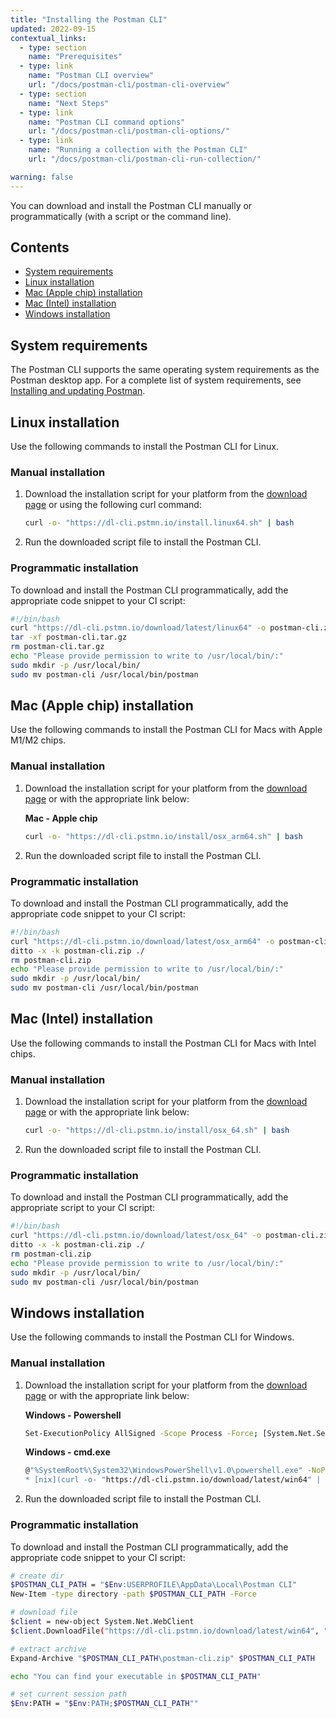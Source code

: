 ```yaml
---
title: "Installing the Postman CLI"
updated: 2022-09-15
contextual_links:
  - type: section
    name: "Prerequisites"
  - type: link
    name: "Postman CLI overview"
    url: "/docs/postman-cli/postman-cli-overview"
  - type: section
    name: "Next Steps"
  - type: link
    name: "Postman CLI command options"
    url: "/docs/postman-cli/postman-cli-options/"
  - type: link
    name: "Running a collection with the Postman CLI"
    url: "/docs/postman-cli/postman-cli-run-collection/"

warning: false
---
```


You can download and install the Postman CLI manually or programmatically (with a script or the command line).

## Contents

* [System requirements](#system-requirements)
* [Linux installation](#linux-installation)
* [Mac (Apple chip) installation](#mac-apple-chip-installation)
* [Mac (Intel) installation](#mac-intel-installation)
* [Windows installation](#windows-installation)

## System requirements

The Postman CLI supports the same operating system requirements as the Postman desktop app. For a complete list of system requirements, see [Installing and updating Postman](/docs/getting-started/installation-and-updates/).

## Linux installation

Use the following commands to install the Postman CLI for Linux.

### Manual installation

1. Download the installation script for your platform from the [download page](https://www.postman.com/downloads/) or using the following curl command:

    ``` bash
    curl -o- "https://dl-cli.pstmn.io/install.linux64.sh" | bash
    ```

1. Run the downloaded script file to install the Postman CLI.

### Programmatic installation

To download and install the Postman CLI programmatically, add the appropriate code snippet to your CI script:

``` bash
#!/bin/bash
curl "https://dl-cli.pstmn.io/download/latest/linux64" -o postman-cli.zip
tar -xf postman-cli.tar.gz
rm postman-cli.tar.gz
echo "Please provide permission to write to /usr/local/bin/:"
sudo mkdir -p /usr/local/bin/
sudo mv postman-cli /usr/local/bin/postman
```

## Mac (Apple chip) installation

Use the following commands to install the Postman CLI for Macs with Apple M1/M2 chips.

### Manual installation

1. Download the installation script for your platform from the [download page](https://www.postman.com/downloads/) or with the appropriate link below:

    **Mac - Apple chip**

    ``` bash
    curl -o- "https://dl-cli.pstmn.io/install/osx_arm64.sh" | bash
    ```

1. Run the downloaded script file to install the Postman CLI.

### Programmatic installation

To download and install the Postman CLI programmatically, add the appropriate code snippet to your CI script:

``` bash
#!/bin/bash
curl "https://dl-cli.pstmn.io/download/latest/osx_arm64" -o postman-cli.zip
ditto -x -k postman-cli.zip ./
rm postman-cli.zip
echo "Please provide permission to write to /usr/local/bin/:"
sudo mkdir -p /usr/local/bin/
sudo mv postman-cli /usr/local/bin/postman
```

## Mac (Intel) installation

Use the following commands to install the Postman CLI for Macs with Intel chips.

### Manual installation

1. Download the installation script for your platform from the [download page](https://www.postman.com/downloads/) or with the appropriate link below:

    ``` bash
    curl -o- "https://dl-cli.pstmn.io/install/osx_64.sh" | bash
    ```

1. Run the downloaded script file to install the Postman CLI.

### Programmatic installation

To download and install the Postman CLI programmatically, add the appropriate script to your CI script:

``` bash
#!/bin/bash
curl "https://dl-cli.pstmn.io/download/latest/osx_64" -o postman-cli.zip
ditto -x -k postman-cli.zip ./
rm postman-cli.zip
echo "Please provide permission to write to /usr/local/bin/:"
sudo mkdir -p /usr/local/bin/
sudo mv postman-cli /usr/local/bin/postman
```

## Windows installation

Use the following commands to install the Postman CLI for Windows.

### Manual installation

1. Download the installation script for your platform from the [download page](https://www.postman.com/downloads/) or with the appropriate link below:

    **Windows - Powershell**

    ``` bash
    Set-ExecutionPolicy AllSigned -Scope Process -Force; [System.Net.ServicePointManager]::SecurityProtocol = [System.Net.ServicePointManager]::SecurityProtocol -bor 3072; iex ((New-Object System.Net.WebClient).DownloadString('https://dl-cli.pstmn.io/download/latest/install.win64.ps1')))
    ```

    **Windows - cmd.exe**

    ``` bash
    @"%SystemRoot%\System32\WindowsPowerShell\v1.0\powershell.exe" -NoProfile -InputFormat None -ExecutionPolicy AllSigned -Command "[System.Net.ServicePointManager]::SecurityProtocol = 3072; iex ((New-Object System.Net.WebClient).DownloadString('https://dl-cli.pstmn.io/download/latest/install.win64.ps1'))" && SET "PATH=%PATH%;C:\Postman CLI\")
    * [nix](curl -o- "https://dl-cli.pstmn.io/download/latest/win64" | bash
    ```

1. Run the downloaded script file to install the Postman CLI.

### Programmatic installation

To download and install the Postman CLI programmatically, add the appropriate code snippet to your CI script:

``` bash
# create dir
$POSTMAN_CLI_PATH = "$Env:USERPROFILE\AppData\Local\Postman CLI"
New-Item -type directory -path $POSTMAN_CLI_PATH -Force

# download file
$client = new-object System.Net.WebClient
$client.DownloadFile("https://dl-cli.pstmn.io/download/latest/win64", "$POSTMAN_CLI_PATH\postman-cli.zip")

# extract archive
Expand-Archive "$POSTMAN_CLI_PATH\postman-cli.zip" $POSTMAN_CLI_PATH

echo "You can find your executable in $POSTMAN_CLI_PATH"

# set current session path
$Env:PATH = "$Env:PATH;$POSTMAN_CLI_PATH""
```
